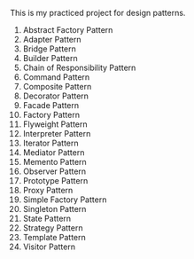 This is my practiced project for design patterns.

1. Abstract Factory Pattern
2. Adapter Pattern
3. Bridge Pattern
4. Builder Pattern
5. Chain of Responsibility Pattern
6. Command Pattern
7. Composite Pattern
8. Decorator Pattern
9. Facade Pattern
10. Factory Pattern
11. Flyweight Pattern
12. Interpreter Pattern
13. Iterator Pattern
14. Mediator Pattern
15. Memento Pattern
16. Observer Pattern
17. Prototype Pattern
18. Proxy Pattern
19. Simple Factory Pattern
20. Singleton Pattern
21. State Pattern
22. Strategy Pattern
23. Template Pattern
24. Visitor Pattern
